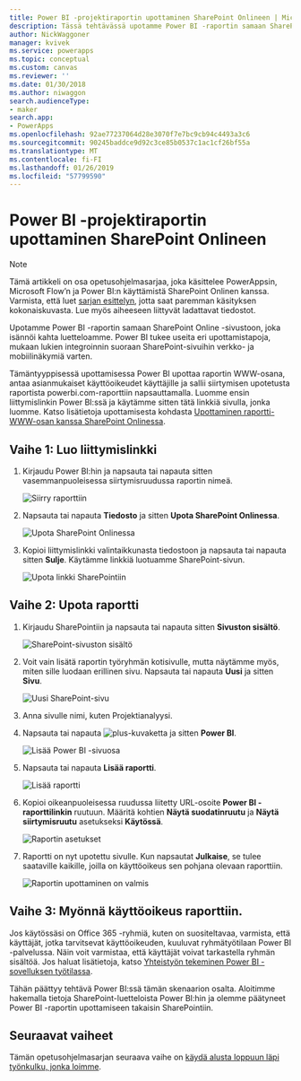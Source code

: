 ```yaml
---
title: Power BI -projektiraportin upottaminen SharePoint Onlineen | Microsoft Docs
description: Tässä tehtävässä upotamme Power BI -raportin samaan SharePoint Online -sivustoon, joka isännöi kahta luetteloamme.
author: NickWaggoner
manager: kvivek
ms.service: powerapps
ms.topic: conceptual
ms.custom: canvas
ms.reviewer: ''
ms.date: 01/30/2018
ms.author: niwaggon
search.audienceType:
- maker
search.app:
- PowerApps
ms.openlocfilehash: 92ae77237064d28e3070f7e7bc9cb94c4493a3c6
ms.sourcegitcommit: 90245baddce9d92c3ce85b0537c1ac1cf26bf55a
ms.translationtype: MT
ms.contentlocale: fi-FI
ms.lasthandoff: 01/26/2019
ms.locfileid: "57799590"
---
```

# <a name="embed-the-power-bi-project-report-in-sharepoint-online"></a>Power BI -projektiraportin upottaminen SharePoint Onlineen
> [!NOTE]
> Tämä artikkeli on osa opetusohjelmasarjaa, joka käsittelee PowerAppsin, Microsoft Flow’n ja Power BI:n käyttämistä SharePoint Onlinen kanssa. Varmista, että luet [sarjan esittelyn](sharepoint-scenario-intro.md), jotta saat paremman käsityksen kokonaiskuvasta. Lue myös aiheeseen liittyvät ladattavat tiedostot.

Upotamme Power BI -raportin samaan SharePoint Online -sivustoon, joka isännöi kahta luetteloamme. Power BI tukee useita eri upottamistapoja, mukaan lukien integroinnin suoraan SharePoint-sivuihin verkko- ja mobiilinäkymiä varten.

Tämäntyyppisessä upottamisessa Power BI upottaa raportin WWW-osana, antaa asianmukaiset käyttöoikeudet käyttäjille ja sallii siirtymisen upotetusta raportista powerbi.com-raporttiin napsauttamalla. Luomme ensin liittymislinkin Power BI:ssä ja käytämme sitten tätä linkkiä sivulla, jonka luomme. Katso lisätietoja upottamisesta kohdasta [Upottaminen raportti-WWW-osan kanssa SharePoint Onlinessa](https://docs.microsoft.com/power-bi/service-embed-report-spo).

## <a name="step-1-generate-an-embed-link"></a>Vaihe 1: Luo liittymislinkki
1. Kirjaudu Power BI:hin ja napsauta tai napauta sitten vasemmanpuoleisessa siirtymisruudussa raportin nimeä.
   
    ![Siirry raporttiin](./media/sharepoint-scenario-embed-report/08-01-01-reports.png)
2. Napsauta tai napauta **Tiedosto** ja sitten **Upota SharePoint Onlinessa**.
   
    ![Upota SharePoint Onlinessa](./media/sharepoint-scenario-embed-report/08-01-02-embed-spo.png)
3. Kopioi liittymislinkki valintaikkunasta tiedostoon ja napsauta tai napauta sitten **Sulje**. Käytämme linkkiä luotuamme SharePoint-sivun.
   
    ![Upota linkki SharePointiin](./media/sharepoint-scenario-embed-report/08-01-03-embed-url.png)

## <a name="step-2-embed-the-report"></a>Vaihe 2: Upota raportti
1. Kirjaudu SharePointiin ja napsauta tai napauta sitten **Sivuston sisältö**.
   
    ![SharePoint-sivuston sisältö](./media/sharepoint-scenario-embed-report/08-01-04-site-contents.png)
2. Voit vain lisätä raportin työryhmän kotisivulle, mutta näytämme myös, miten sille luodaan erillinen sivu. Napsauta tai napauta **Uusi** ja sitten **Sivu**.
   
    ![Uusi SharePoint-sivu](./media/sharepoint-scenario-embed-report/08-01-05-new-page.png)
3. Anna sivulle nimi, kuten Projektianalyysi.
4. Napsauta tai napauta ![plus-kuvaketta](./media/sharepoint-scenario-embed-report/icon-plus.png) ja sitten **Power BI**.
   
    ![Lisää Power BI -sivuosa](./media/sharepoint-scenario-embed-report/08-01-06-add-page-part.png)
5. Napsauta tai napauta **Lisää raportti**.
   
    ![Lisää raportti](./media/sharepoint-scenario-embed-report/08-01-07-add-report.png)
6. Kopioi oikeanpuoleisessa ruudussa liitetty URL-osoite **Power BI -raporttilinkin** ruutuun. Määritä kohtien **Näytä suodatinruutu** ja **Näytä siirtymisruutu** asetukseksi **Käytössä**.
   
    ![Raportin asetukset](./media/sharepoint-scenario-embed-report/08-01-08-report-settings.png)
7. Raportti on nyt upotettu sivulle. Kun napsautat **Julkaise**, se tulee saataville kaikille, joilla on käyttöoikeus sen pohjana olevaan raporttiin.
   
    ![Raportin upottaminen on valmis](./media/sharepoint-scenario-embed-report/08-01-09-report-complete.png)

## <a name="step-3-grant-access-to-the-report"></a>Vaihe 3: Myönnä käyttöoikeus raporttiin.
Jos käytössäsi on Office 365 -ryhmiä, kuten on suositeltavaa, varmista, että käyttäjät, jotka tarvitsevat käyttöoikeuden, kuuluvat ryhmätyötilaan Power BI -palvelussa. Näin voit varmistaa, että käyttäjät voivat tarkastella ryhmän sisältöä. Jos haluat lisätietoja, katso [Yhteistyön tekeminen Power BI -sovelluksen työtilassa](https://docs.microsoft.com/power-bi/service-collaborate-power-bi-workspace).

Tähän päättyy tehtävä Power BI:ssä tämän skenaarion osalta. Aloitimme hakemalla tietoja SharePoint-luetteloista Power BI:hin ja olemme päätyneet Power BI -raportin upottamiseen takaisin SharePointiin.

## <a name="next-steps"></a>Seuraavat vaiheet
Tämän opetusohjelmasarjan seuraava vaihe on [käydä alusta loppuun läpi työnkulku, jonka loimme](sharepoint-scenario-summary.md).

